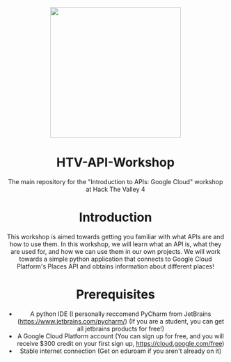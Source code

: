 <center><img  width="300px" height="300px" src="https://pbs.twimg.com/profile_images/796604585976664064/kjpCIjO3.jpg"/>
  
# HTV-API-Workshop
The main repository for the "Introduction to APIs: Google Cloud" workshop at Hack The Valley 4

# Introduction
This workshop is aimed towards getting you familiar with what APIs are and how to use them. In this workshop, we will learn what an API is, what they are used for, and how we can use them in our own projects. We will work towards a simple python application that connects to Google Cloud Platform's Places API and obtains information about different places!

# Prerequisites
- A python IDE (I personally reccomend PyCharm from JetBrains (https://www.jetbrains.com/pycharm/) (If you are a student, you can get all jetbrains products for free!)
- A Google Cloud Platform account (You can sign up for free, and you will receive $300 credit on your first sign up, https://cloud.google.com/free)
- Stable internet connection (Get on eduroam if you aren't already on it)
